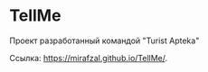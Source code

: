 # TellMe

Проект разработанный командой "Turist Apteka"

Ссылка: https://mirafzal.github.io/TellMe/.
